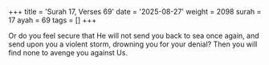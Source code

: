 +++
title = 'Surah 17, Verses 69'
date = '2025-08-27'
weight = 2098
surah = 17
ayah = 69
tags = []
+++

Or do you feel secure that He will not send you back to sea once again, and send upon you a violent storm, drowning you for your denial? Then you will find none to avenge you against Us.